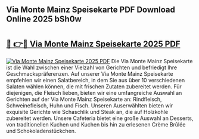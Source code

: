 ## Via Monte Mainz Speisekarte PDF Download Online 2025 bSh0w

# <h2><a href="http://gcdxwg.nevu.top/?p=Via+Monte+Mainz+Speisekarte">🔗 👉🔴 Via Monte Mainz Speisekarte 2025 PDF</a></h2>

[![Via Monte Mainz Speisekarte 2025 PDF](https://i.imgur.com/dBaPXMq.png)](http://gcdxwg.nevu.top/?p=Via+Monte+Mainz+Speisekarte)
Die Via Monte Mainz Speisekarte ist die Wahl zwischen einer Vielzahl von Gerichten und befriedigt Ihre Geschmackspräferenzen. Auf unserer Via Monte Mainz Speisekarte empfehlen wir einen Salatbereich, in dem Sie aus über 10 verschiedenen Salaten wählen können, die mit frischen Zutaten zubereitet werden. Für diejenigen, die Fleisch lieben, bieten wir eine umfangreiche Auswahl an Gerichten auf der Via Monte Mainz Speisekarte an: Rindfleisch, Schweinefleisch, Huhn und Fisch. Unseren Auserwählten bieten wir exquisite Gerichte wie Schaschlik und Steak an, die auf Holzkohle zubereitet werden. Unsere Cafeteria bietet eine große Auswahl an Desserts, von traditionellen Kuchen und Kuchen bis hin zu erlesenen Crème Brûlée und Schokoladenstückchen.
